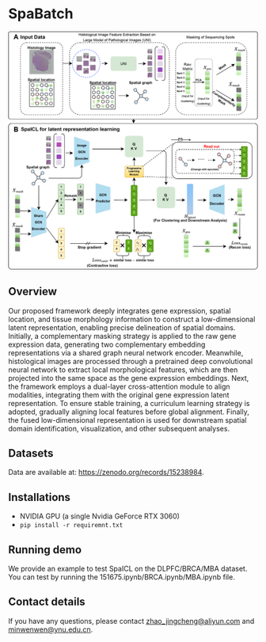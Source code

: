 # SpaBatch
![image](https://github.com/wenwenmin/SpaICL/blob/main/Fig1.png)

## Overview
Our proposed framework deeply integrates gene expression, spatial location, and tissue morphology information to construct a low-dimensional latent representation, enabling precise delineation of spatial domains. Initially, a complementary masking strategy is applied to the raw gene expression data, generating two complementary embedding representations via a shared graph neural network encoder. Meanwhile, histological images are processed through a pretrained deep convolutional neural network to extract local morphological features, which are then projected into the same space as the gene expression embeddings.
Next, the framework employs a dual-layer cross-attention module to align modalities, integrating them with the original gene expression latent representation. To ensure stable training, a curriculum learning strategy is adopted, gradually aligning local features before global alignment. Finally, the fused low-dimensional representation is used for downstream spatial domain identification, visualization, and other subsequent analyses.

## Datasets
Data are available at: https://zenodo.org/records/15238984.

## Installations
- NVIDIA GPU (a single Nvidia GeForce RTX 3060)
- `pip install -r requiremnt.txt`
  
## Running demo
We provide an example to test SpaICL on the DLPFC/BRCA/MBA dataset. You can test by running the 151675.ipynb/BRCA.ipynb/MBA.ipynb file.

## Contact details
If you have any questions, please contact zhao_jingcheng@aliyun.com and minwenwen@ynu.edu.cn.

